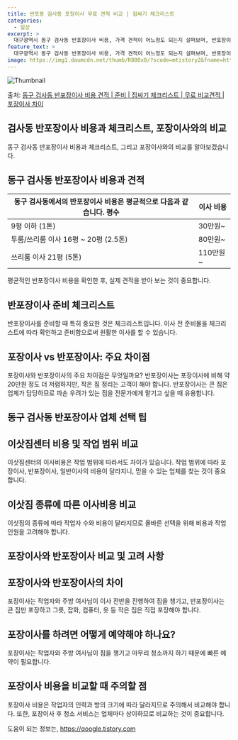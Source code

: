 ```yaml
---
title: 반포동 검사동 포장이사 무료 견적 비교 | 짐싸기 체크리스트
categories:
  - 일상
excerpt: >
  대구광역시 동구 검사동 반포장이사 비용, 가격 견적이 어느정도 되는지 살펴보며, 반포장이사를 준비함에 있어 짐싸기 준비 체크리스트가 무엇인지 보겠습니다. 마지막으로 포장이사와 차이점을 통해 무료 비교견적으로 어떤 것이 더 합리적인 선택인지 공유 드립니다.동구 검사동 포장이사 견적 샘플 보기 👈 클릭동구 검사동 포장이사 가격 살펴보기 👈 클릭동구 검사동 반포장이사 평균 이사 비용평수동구 검사동 평균 이사 비용원룸 이사9평 이하 (1톤)30만원~투룸/쓰리룸 이사16평 ~ 20평 (2.5톤)80만원~쓰리룸 이사21평 (5톤) ~110만원~우리집 무료 이사견적 받기 👈 클릭포장 vs 반포장: 주요 차이점 알아보기포장가사와 반포장이사의 가장 큰 차이점은 무엇일까요? 포장이사는 이사 전반을 담당하는 반면, 반..
feature_text: >
  대구광역시 동구 검사동 반포장이사 비용, 가격 견적이 어느정도 되는지 살펴보며, 반포장이사를 준비함에 있어 짐싸기 준비 체크리스트가 무엇인지 보겠습니다. 마지막으로 포장이사와 차이점을 통해 무료 비교견적으로 어떤 것이 더 합리적인 선택인지 공유 드립니다.동구 검사동 포장이사 견적 샘플 보기 👈 클릭동구 검사동 포장이사 가격 살펴보기 👈 클릭동구 검사동 반포장이사 평균 이사 비용평수동구 검사동 평균 이사 비용원룸 이사9평 이하 (1톤)30만원~투룸/쓰리룸 이사16평 ~ 20평 (2.5톤)80만원~쓰리룸 이사21평 (5톤) ~110만원~우리집 무료 이사견적 받기 👈 클릭포장 vs 반포장: 주요 차이점 알아보기포장가사와 반포장이사의 가장 큰 차이점은 무엇일까요? 포장이사는 이사 전반을 담당하는 반면, 반..
image: https://img1.daumcdn.net/thumb/R800x0/?scode=mtistory2&fname=https%3A%2F%2Fblog.kakaocdn.net%2Fdn%2Fd3NXJJ%2FbtsHcmgff3m%2Flneo5pbNjBNovSDux4kekK%2Fimg.webp
---
```


![Thumbnail](https://img1.daumcdn.net/thumb/R800x0/?scode=mtistory2&fname=https%3A%2F%2Fblog.kakaocdn.net%2Fdn%2Fd3NXJJ%2FbtsHcmgff3m%2Flneo5pbNjBNovSDux4kekK%2Fimg.webp)

<p>출처: <a href="https://qoogle.tistory.com/9598" rel="dofollow">동구 검사동 반포장이사 비용 견적 | 준비 | 짐싸기 체크리스트 | 무료 비교견적 | 포장이사 차이</a> </p>

## 검사동 반포장이사 비용과 체크리스트, 포장이사와의 비교

동구 검사동 반포장이사 비용과 체크리스트, 그리고 포장이사와의 비교를 알아보겠습니다.

## **동구 검사동 반포장이사 비용과 견적**

동구 검사동에서의 반포장이사 비용은 평균적으로 다음과 같습니다.  **평수** | **이사 비용**  
---|---  
9평 이하 (1톤) | 30만원~  
투룸/쓰리룸 이사 16평 ~ 20평 (2.5톤) | 80만원~  
쓰리룸 이사 21평 (5톤) | 110만원~  
평균적인 반포장이사 비용을 확인한 후, 실제 견적을 받아 보는 것이 중요합니다.

## **반포장이사 준비 체크리스트**

반포장이사를 준비할 때 특히 중요한 것은 체크리스트입니다. 이사 전 준비물을 체크리스트에 따라 확인하고 준비함으로써 원활한 이사를 할 수
있습니다.

## **포장이사 vs 반포장이사: 주요 차이점**

포장이사와 반포장이사의 주요 차이점은 무엇일까요? 반포장이사는 포장이사에 비해 약 20만원 정도 더 저렴하지만, 작은 짐 정리는 고객이 해야
합니다. 반포장이사는 큰 짐은 업체가 담당하므로 파손 우려가 있는 짐을 전문가에게 맡기고 싶을 때 유용합니다.

## 동구 검사동 반포장이사 업체 선택 팁

## **이삿짐센터 비용 및 작업 범위 비교**

이삿짐센터의 이사비용은 작업 범위에 따라서도 차이가 있습니다. 작업 범위에 따라 포장이사, 반포장이사, 일반이사의 비용이 달라지니, 믿을 수
있는 업체를 찾는 것이 중요합니다.

## **이삿짐 종류에 따른 이사비용 비교**

이삿짐의 종류에 따라 작업자 수와 비용이 달라지므로 올바른 선택을 위해 비용과 작업 인원을 고려해야 합니다.

## 포장이사와 반포장이사 비교 및 고려 사항

## **포장이사와 반포장이사의 차이**

포장이사는 작업자와 주방 여사님이 이사 전반을 진행하여 짐을 챙기고, 반포장이사는 큰 짐만 포장하고 그릇, 잡화, 컴퓨터, 옷 등 작은 짐은
직접 포장해야 합니다.

## **포장이사를 하려면 어떻게 예약해야 하나요?**

포장이사는 작업자와 주방 여사님이 짐을 챙기고 마무리 청소까지 하기 때문에 빠른 예약이 필요합니다.

## **포장이사 비용을 비교할 때 주의할 점**

포장이사 비용은 작업자의 인력과 방의 크기에 따라 달라지므로 주의해서 비교해야 합니다. 또한, 포장이사 후 청소 서비스는 업체마다 상이하므로
비교하는 것이 중요합니다.



 

도움이 되는 정보는, <a href="https://qoogle.tistory.com" rel="dofollow">https://qoogle.tistory.com</a>


